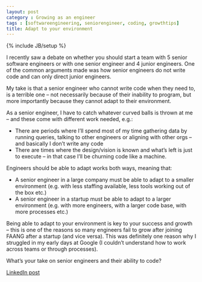 ```yaml
---
layout: post
category : Growing as an engineer
tags : [softwareengineering, seniorengineer, coding, growthtips]
title: Adapt to your environment
---
```

{% include JB/setup %}

I recently saw a debate on whether you should start a team with 5 senior software engineers or with one senior engineer and 4 junior engineers. One of the common arguments made was how senior engineers do not write code and can only direct junior engineers.

My take is that a senior engineer who cannot write code when they need to, is a terrible one – not necessarily because of their inability to program, but more importantly because they cannot adapt to their environment.

As a senior engineer, I have to catch whatever curved balls is thrown at me – and these come with different work needed, e.g.:

- There are periods where I’ll spend most of my time gathering data by running queries, talking to other engineers or aligning with other orgs – and basically I don’t write any code
- There are times where the design/vision is known and what’s left is just to execute – in that case I’ll be churning code like a machine.

Engineers should be able to adapt works both ways, meaning that:

- A senior engineer in a large company must be able to adapt to a smaller environment (e.g. with less staffing available, less tools working out of the box etc.)
- A senior engineer in a startup must be able to adapt to a larger environment (e.g. with more engineers, with a larger code base, with more processes etc.)

Being able to adapt to your environment is key to your success and growth – this is one of the reasons so many engineers fail to grow after joining FAANG after a startup (and vice versa). This was definitely one reason why I struggled in my early days at Google (I couldn’t understand how to work across teams or through processes).

What’s your take on senior engineers and their ability to code?

[LinkedIn post](https://www.linkedin.com/posts/tumichel_softwareengineering-seniorengineer-coding-activity-7174434183891537920-3bsu/)
